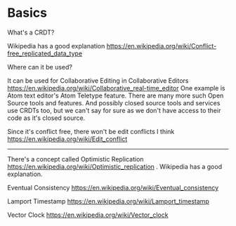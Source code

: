 # Basics

What's a CRDT?

Wikipedia has a good explanation
https://en.wikipedia.org/wiki/Conflict-free_replicated_data_type

Where can it be used?

It can be used for Collaborative Editing in Collaborative Editors
https://en.wikipedia.org/wiki/Collaborative_real-time_editor
One example is Atom text editor's Atom Teletype feature. There are many more
such Open Source tools and features. And possibly closed source tools and
services use CRDTs too, but we can't say for sure as we don't have access to
their code as it's closed source.

Since it's conflict free, there won't be edit conflicts I think
https://en.wikipedia.org/wiki/Edit_conflict

---

There's a concept called Optimistic Replication
https://en.wikipedia.org/wiki/Optimistic_replication . Wikipedia has a good
explanation.

Eventual Consistency
https://en.wikipedia.org/wiki/Eventual_consistency

Lamport Timestamp
https://en.wikipedia.org/wiki/Lamport_timestamp

Vector Clock
https://en.wikipedia.org/wiki/Vector_clock


